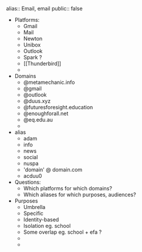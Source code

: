 alias:: Email, email
public:: false
- Platforms:
	- Gmail
	- Mail
	- Newton
	- Unibox
	- Outlook
	- Spark ?
	- [[Thunderbird]]
	-
- Domains
	- @metamechanic.info
	- @gmail
	- @outlook
	- @duus.xyz
	- @futuresforesight.education
	- @enoughforall.net
	- @eq.edu.au
	-
- alias
	- adam
	- info
	- news
	- social
	- nuspa
	- 'domain' @ domain.com
	- acduu0
- Questions:
	- Which platforms for which domains?
	- Which aliases for which purposes, audiences?
- Purposes
	- Umbrella
	- Specific
	- Identity-based
	- Isolation eg. school
	- Some overlap eg. school + efa ?
	-
	-